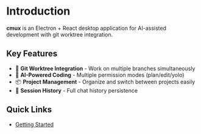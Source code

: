 # Introduction

**cmux** is an Electron + React desktop application for AI-assisted development with git worktree integration.

## Key Features

- 🔀 **Git Worktree Integration** - Work on multiple branches simultaneously
- 🤖 **AI-Powered Coding** - Multiple permission modes (plan/edit/yolo)
- 📦 **Project Management** - Organize and switch between projects easily
- 💬 **Session History** - Full chat history persistence

## Quick Links

- [Getting Started](./getting-started.md)
